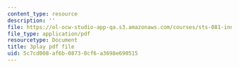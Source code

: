 ```yaml
---
content_type: resource
description: ''
file: https://ol-ocw-studio-app-qa.s3.amazonaws.com/courses/sts-081-innovation-systems-for-science-technology-energy-manufacturing-and-health-spring-2017/5c7cd008af6b08730cf6a3698e690515_UbwGHnn3B_M.pdf
file_type: application/pdf
resourcetype: Document
title: 3play pdf file
uid: 5c7cd008-af6b-0873-0cf6-a3698e690515
---
```

